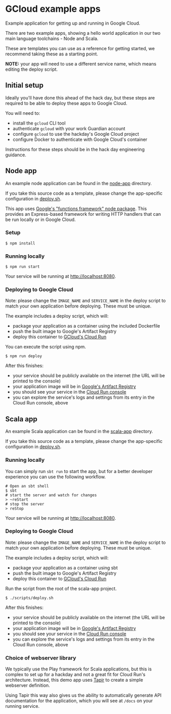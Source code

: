 GCloud example apps
===================

Example application for getting up and running in Google Cloud.

There are two example apps, showing a hello world application in our two main language toolchains - Node and Scala.

These are templates you can use as a reference for getting started, we recommend taking these as a starting point.

**NOTE:** your app will need to use a different service name, which means editing the deploy script.

## Initial setup

Ideally you'll have done this ahead of the hack day, but these steps are required to be able to deploy these apps to Google Cloud.

You will need to:
- install the `gcloud` CLI tool
- authenticate `gcloud` with your work Guardian account
- configure `gcloud` to use the hackday's Google Cloud project
- configure Docker to authenticate with Google Cloud's container

Instructions for these steps should be in the hack day engineering guidance.

## Node app

An example node application can be found in the [node-app](./node-app/) directory.

If you take this source code as a template, please change the app-specific configuration in [deploy.sh](./node-app/scripts/deploy.sh).

This app uses [Google's "functions framework" node package](https://github.com/GoogleCloudPlatform/functions-framework-nodejs). This provides an Express-based framework for writing HTTP handlers that can be run locally or in Google Cloud.

### Setup

```shell
$ npm install
```

### Running locally

```shell
$ npm run start
```

Your service will be running at [http://localhost:8080](http://localhost:8080).

### Deploying to Google Cloud

Note: please change the `IMAGE_NAME` and `SERVICE_NAME` in the deploy script to match your own application before deploying. These must be unique.

The example includes a deploy script, which will:

- package your application as a container using the included Dockerfile
- push the built image to Google's Artifact Registry
- deploy this container to [GCloud's Cloud Run](https://cloud.google.com/run)

You can execute the script using npm.

```shell
$ npm run deploy
```

After this finishes:
- your service should be publicly available on the internet (the URL will be printed to the console)
- your application image will be in [Google's Artifact Registry](https://console.cloud.google.com/artifacts/docker/hackday-2025-support/europe/eu.gcr.io?project=hackday-2025-support)
- you should see your service in the [Cloud Run console](https://console.cloud.google.com/run?project=hackday-2025-support)
- you can explore the service's logs and settings from its entry in the Cloud Run console, above

## Scala app

An example Scala application can be found in the [scala-app](./scala-app/) directory.

If you take this source code as a template, please change the app-specific configuration in [deploy.sh](./scala-app/scripts/deploy.sh).

### Running locally

You can simply run `sbt run` to start the app, but for a better developer experience you can use the following workflow.

```shell
# Open an sbt shell
$ sbt
# start the server and watch for changes
> ~reStart
# stop the server
> reStop
```

Your service will be running at [http://localhost:8080](http://localhost:8080).

### Deploying to Google Cloud

Note: please change the `IMAGE_NAME` and `SERVICE_NAME` in the deploy script to match your own application before deploying. These must be unique.

The example includes a deploy script, which will:
- package your application as a container using sbt
- push the built image to Google's Artifact Registry
- deploy this container to [GCloud's Cloud Run](https://cloud.google.com/run)

Run the script from the root of the scala-app project.

```shell
$ ./scripts/deploy.sh
```

After this finishes:
- your service should be publicly available on the internet (the URL will be printed to the console)
- your application image will be in [Google's Artifact Registry](https://console.cloud.google.com/artifacts/docker/hackday-2025-support/europe/eu.gcr.io?project=hackday-2025-support)
- you should see your service in the [Cloud Run console](https://console.cloud.google.com/run?project=hackday-2025-support)
- you can explore the service's logs and settings from its entry in the Cloud Run console, above

### Choice of webserver library

We typically use the Play framework for Scala applications, but this is complex to set up for a hackday and not a great fit for Cloud Run's architecture. Instead, this demo app uses [Tapir](https://tapir.softwaremill.com/en/latest/) to create a simple webserver definition.

Using Tapir this way also gives us the ability to automatically generate API documentation for the application, which you will see at `/docs` on your running service.
